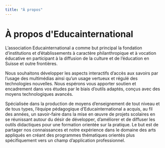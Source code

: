 ```yaml
---
title: "À propos"
---
```


# À propos d'Educainternational

L’association Educainternational a comme but principal la fondation d’institutions et d’établissements à caractère philanthropique et à vocation éducative en participant à la diffusion de la culture et de l’éducation en Suisse et outre frontières.

Nous souhaitons développer les aspects interactifs d’accès aux savoirs par l’usage des multimédias ainsi qu’un usage vertueux et régulé des technologies nouvelles. Nous espérons vous apporter soutien et encadrement dans vos études par le biais d’outils adaptés, conçus avec des moyens technologiques avancés.

Spécialisée dans la production de moyens d’enseignement de tout niveau et de tous types, l’équipe pédagogique d’Educainternational a acquis, au fil des années, un savoir-faire dans la mise en œuvre de projets scolaires en se réunissant autour du désir de développer, d’améliorer et de diffuser les outils didactiques pour une formation orientée sur la pratique.
Le but est de partager nos connaissances et notre expérience dans le domaine des arts appliqués en créant des programmes thématiques orientés plus spécifiquement vers un champ d’application professionnel.
